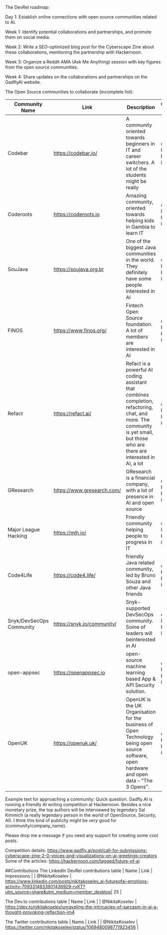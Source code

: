 The DevRel roadmap:

Day 1: Establish online connections with open source communities related to AI.

Week 1: Identify potential collaborations and partnerships, and promote them on social media.

Week 2: Write a SEO-optimized blog post for the Cyberscape Zine about these collaborations, mentioning the partnership with Hackernoon.

Week 3: Organize a Reddit AMA (Ask Me Anything) session with key figures from the open source communities.

Week 4: Share updates on the collaborations and partnerships on the GadflyAI website.

The Open Source communities to collaborate (incomplete list):

| Community Name          | Link                    | Description                                                                                                                                                                      | Contact status             |
|-------------------------|-------------------------|----------------------------------------------------------------------------------------------------------------------------------------------------------------------------------|----------------------------|
| Codebar                 | https://codebar.io/     | A community oriented towards beginners in IT and career switchers. A lot of the students might be really                                                                         | contact has been initiated |
| Coderoots               | https://coderoots.io    | Amazing community, oriented towards helping kids in Gambia to learn IT                                                                                                           | contact has been initiated |
| SouJava                 | https://soujava.org.br  | One of the biggest Java communities in the world. They definitely have some people interested in AI                                                                              | contact has been initiated |
| FINOS                   | https://www.finos.org/  | Fintech Open Source foundation. A lot of members are interested in AI                                                                                                            | contact has been initiated |
| Refact                  | https://refact.ai/      | Refact is a powerful AI coding assistant that combines completion, refactoring, chat,  and more. The community is yet small, but those who are there are interested in AI, a lot | contact has been initiated |
| GResearch               | https://www.gresearch.com/ | GResearch is a financial company, with a lot of presence in AI and open source                                                                                                   | contact has been initiated |
| Major League Hacking    | https://mlh.io/         | Friendly community helping people to progress in IT                            | contact has been initiated |
| Code4Life               | https://code4.life/     | friendly Java related community, led by Bruno Souza and other Java friends | contact has been initiated |
| Snyk/DevSecOps Community | https://snyk.io/community/ | Snyk-supported DevSecOps community. Some of leaders will beinterested in AI | contact has been initiated |
| open-appsec             | https://openappsec.io   | open-source machine learning based App & API Security solution. | contact has been initiated                           | 
| OpenUK                  |https://openuk.uk/| OpenUK is the UK Organisation for the business of Open Technology being open source software, open hardware and open data  – “The 3 Opens”.|contact has been initiated|


Example text for approaching a community:
Quick question. Gadfly.AI is running a friendly AI writing competition at Hackernoon.
Besides a nice monetary prize, the top authors will be interviewed by legendary Sal Kimmich (a really legendary person in the world of OpenSource, Security, AI).
I think this kind of publicity might be _very_ good for {community/company_name}.

Please drop me a message if you need any support for creating some cool posts.

Competition details: https://www.gadfly.ai/post/call-for-submissions-cyberscape-zine-2-0-voices-and-visualizations-on-ai-greetings-creators
Some of the articles: https://hackernoon.com/tagged/future-of-ai


##Contributions
The LinkedIn DevRel contributions table
| Name | Link | Impressions |
| @NikitaKoselev | https://www.linkedin.com/posts/nikitakoselev_ai-futureofai-emotions-activity-7093314633901436929-rxKT?utm_source=share&utm_medium=member_desktop| 25 |

The Dev.to contributions table
| Name | Link |
| @NikitaKoselev | https://dev.to/nikitakoselev/unraveling-the-intricacies-of-sarcasm-in-ai-a-thought-provoking-reflection-im4

The Twitter contributions table
| Name | Link |
| @NikitaKoselev | https://twitter.com/nikitakoselev/status/1069480098771923456 |

